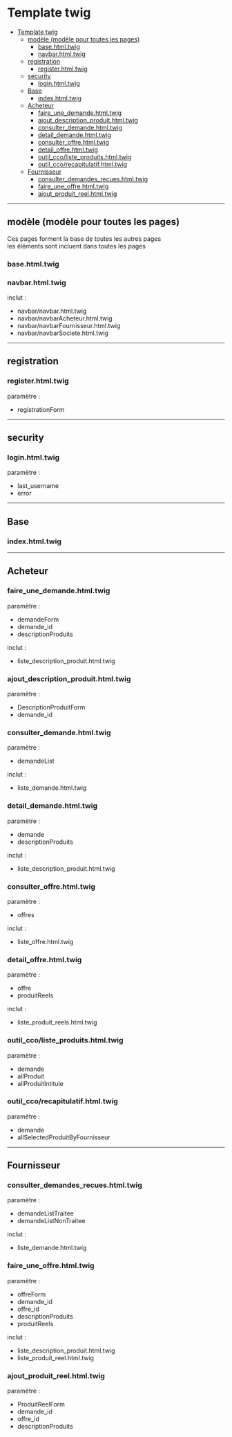 # Template twig

- [Template twig](#template-twig)
  - [modèle (modèle pour toutes les pages)](#modèle-modèle-pour-toutes-les-pages)
    - [base.html.twig](#basehtmltwig)
    - [navbar.html.twig](#navbarhtmltwig)
  - [registration](#registration)
    - [register.html.twig](#registerhtmltwig)
  - [security](#security)
    - [login.html.twig](#loginhtmltwig)
  - [Base](#base)
    - [index.html.twig](#indexhtmltwig)
  - [Acheteur](#acheteur)
    - [faire_une_demande.html.twig](#faire_une_demandehtmltwig)
    - [ajout_description_produit.html.twig](#ajout_description_produithtmltwig)
    - [consulter_demande.html.twig](#consulter_demandehtmltwig)
    - [detail_demande.html.twig](#detail_demandehtmltwig)
    - [consulter_offre.html.twig](#consulter_offrehtmltwig)
    - [detail_offre.html.twig](#detail_offrehtmltwig)
    - [outil_cco/liste_produits.html.twig](#outil_ccoliste_produitshtmltwig)
    - [outil_cco/recapitulatif.html.twig](#outil_ccorecapitulatifhtmltwig)
  - [Fournisseur](#fournisseur)
    - [consulter_demandes_recues.html.twig](#consulter_demandes_recueshtmltwig)
    - [faire_une_offre.html.twig](#faire_une_offrehtmltwig)
    - [ajout_produit_reel.html.twig](#ajout_produit_reelhtmltwig)

---


## modèle (modèle pour toutes les pages)

Ces pages forment la base de toutes les autres pages  
les éléments sont incluent dans toutes les pages

### base.html.twig

### navbar.html.twig
inclut :
- navbar/navbar.html.twig
- navbar/navbarAcheteur.html.twig
- navbar/navbarFournisseur.html.twig
- navbar/navbarSociete.html.twig

---

## registration

### register.html.twig
paramètre :
- registrationForm

---

## security

### login.html.twig
paramètre :
- last_username
- error

---

## Base

### index.html.twig

---

## Acheteur

### faire_une_demande.html.twig
paramètre :
- demandeForm
- demande_id
- descriptionProduits

inclut :
- liste_description_produit.html.twig

### ajout_description_produit.html.twig
paramètre :
- DescriptionProduitForm
- demande_id

### consulter_demande.html.twig
paramètre :
- demandeList

inclut :
- liste_demande.html.twig

### detail_demande.html.twig
paramètre :
- demande
- descriptionProduits

inclut :
- liste_description_produit.html.twig

### consulter_offre.html.twig
paramètre :
- offres

inclut :
- liste_offre.html.twig

### detail_offre.html.twig
paramètre :
- offre
- produitReels

inclut :
- liste_produit_reels.html.twig

### outil_cco/liste_produits.html.twig
paramètre :
- demande
- allProduit
- allProduitIntitule

### outil_cco/recapitulatif.html.twig
paramètre :
- demande
- allSelectedProduitByFournisseur

---

## Fournisseur

### consulter_demandes_recues.html.twig
paramètre :
- demandeListTraitee
- demandeListNonTraitee

inclut :
- liste_demande.html.twig

### faire_une_offre.html.twig
paramètre :
- offreForm
- demande_id
- offre_id
- descriptionProduits
- produitReels

inclut :
- liste_description_produit.html.twig
- liste_produit_reel.html.twig

### ajout_produit_reel.html.twig
paramètre :
- ProduitReelForm
- demande_id
- offre_id
- descriptionProduits
